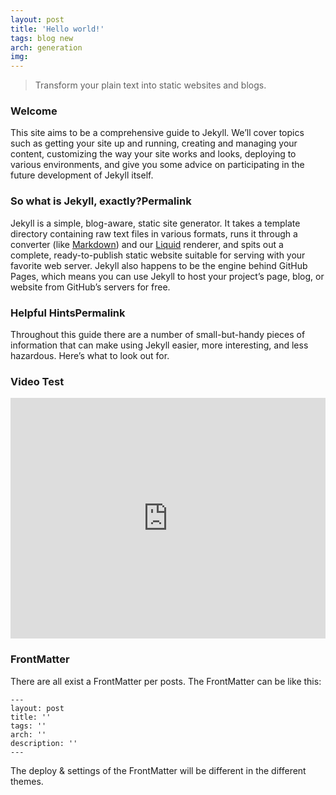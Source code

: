 ```yaml
---
layout: post
title: 'Hello world!'
tags: blog new
arch: generation
img: 
---
```


> Transform your plain text into static websites and blogs.

### Welcome
This site aims to be a comprehensive guide to Jekyll. We’ll cover topics such as getting your site up and running, creating and managing your content, customizing the way your site works and looks, deploying to various environments, and give you some advice on participating in the future development of Jekyll itself.

### So what is Jekyll, exactly?Permalink
Jekyll is a simple, blog-aware, static site generator. It takes a template directory containing raw text files in various formats, runs it through a converter (like [Markdown](https://daringfireball.net/projects/markdown/)) and our [Liquid](https://github.com/Shopify/liquid/wiki) renderer, and spits out a complete, ready-to-publish static website suitable for serving with your favorite web server. Jekyll also happens to be the engine behind GitHub Pages, which means you can use Jekyll to host your project’s page, blog, or website from GitHub’s servers for free.

### Helpful HintsPermalink
Throughout this guide there are a number of small-but-handy pieces of information that can make using Jekyll easier, more interesting, and less hazardous. Here’s what to look out for.

### Video Test
<iframe type="text/html" width="100%" height="385" src="http://www.youtube.com/embed/gfmjMWjn-Xg" frameborder="0"></iframe>

### FrontMatter
There are all exist a FrontMatter per posts. The FrontMatter can be like this:
```
---
layout: post
title: ''
tags: ''
arch: ''
description: ''
---
```
The deploy & settings of the FrontMatter will be different in the different themes.  
